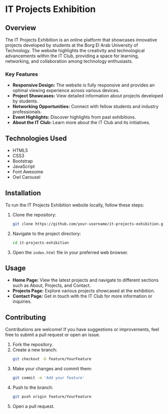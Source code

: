 # IT Projects Exhibition

## Overview
The IT Projects Exhibition is an online platform that showcases innovative projects developed by students at the Borg El Arab University of Technology. The website highlights the creativity and technological advancements within the IT Club, providing a space for learning, networking, and collaboration among technology enthusiasts.

### Key Features
- **Responsive Design:** The website is fully responsive and provides an optimal viewing experience across various devices.
- **Project Showcases:** View detailed information about projects developed by students.
- **Networking Opportunities:** Connect with fellow students and industry professionals.
- **Event Highlights:** Discover highlights from past exhibitions.
- **About the IT Club:** Learn more about the IT Club and its initiatives.

## Technologies Used
- HTML5
- CSS3
- Bootstrap
- JavaScript
- Font Awesome
- Owl Carousel

## Installation
To run the IT Projects Exhibition website locally, follow these steps:

1. Clone the repository:
   ```bash
   git clone https://github.com/your-username/it-projects-exhibition.git
   ```
2. Navigate to the project directory:
   ```bash
   cd it-projects-exhibition
   ```
3. Open the `index.html` file in your preferred web browser.

## Usage
- **Home Page:** View the latest projects and navigate to different sections such as About, Projects, and Contact.
- **Projects Page:** Explore various projects showcased at the exhibition.
- **Contact Page:** Get in touch with the IT Club for more information or inquiries.

## Contributing
Contributions are welcome! If you have suggestions or improvements, feel free to submit a pull request or open an issue.

1. Fork the repository.
2. Create a new branch:
   ```bash
   git checkout -b feature/YourFeature
   ```
3. Make your changes and commit them:
   ```bash
   git commit -m 'Add your feature'
   ```
4. Push to the branch:
   ```bash
   git push origin feature/YourFeature
   ```
5. Open a pull request.

